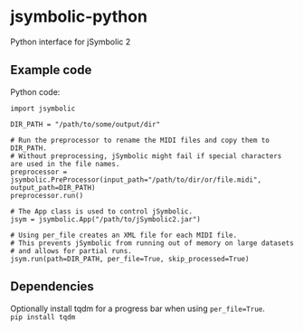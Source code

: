 # jsymbolic-python
Python interface for jSymbolic 2

## Example code

Python code:
```
import jsymbolic

DIR_PATH = "/path/to/some/output/dir"

# Run the preprocessor to rename the MIDI files and copy them to DIR_PATH.
# Without preprocessing, jSymbolic might fail if special characters are used in the file names.
preprocessor = jsymbolic.PreProcessor(input_path="/path/to/dir/or/file.midi", output_path=DIR_PATH)
preprocessor.run()

# The App class is used to control jSymbolic.
jsym = jsymbolic.App("/path/to/jSymbolic2.jar")

# Using per_file creates an XML file for each MIDI file. 
# This prevents jSymbolic from running out of memory on large datasets
# and allows for partial runs. 
jsym.run(path=DIR_PATH, per_file=True, skip_processed=True)
```

## Dependencies
Optionally install tqdm for a progress bar when using `per_file=True`.  
```pip install tqdm```


